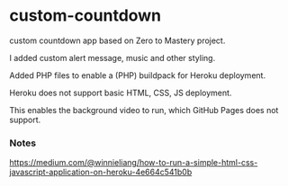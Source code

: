 # custom-countdown
custom countdown app based on Zero to Mastery project.

I added custom alert message, music and other styling.

Added PHP files to enable a (PHP) buildpack for Heroku deployment.

Heroku does not support basic HTML, CSS, JS deployment.

This enables the background video to run, which GitHub Pages does not support.

### Notes
https://medium.com/@winnieliang/how-to-run-a-simple-html-css-javascript-application-on-heroku-4e664c541b0b